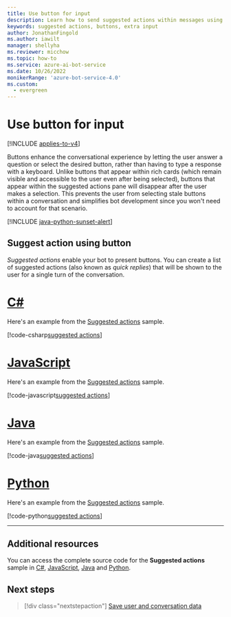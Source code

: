 ```yaml
---
title: Use button for input
description: Learn how to send suggested actions within messages using the Bot Framework SDK for JavaScript.
keywords: suggested actions, buttons, extra input
author: JonathanFingold
ms.author: iawilt
manager: shellyha
ms.reviewer: micchow
ms.topic: how-to
ms.service: azure-ai-bot-service
ms.date: 10/26/2022
monikerRange: 'azure-bot-service-4.0'
ms.custom:
  - evergreen
---
```


# Use button for input

[!INCLUDE [applies-to-v4](../includes/applies-to-v4-current.md)]

Buttons enhance the conversational experience by letting the user answer a question or select the desired button, rather than having to type a response with a keyboard. Unlike buttons that appear within rich cards (which remain visible and accessible to the user even after being selected), buttons that appear within the suggested actions pane will disappear after the user makes a selection. This prevents the user from selecting stale buttons within a conversation and simplifies bot development since you won't need to account for that scenario.

[!INCLUDE [java-python-sunset-alert](../includes/java-python-sunset-alert.md)]

## Suggest action using button

*Suggested actions* enable your bot to present buttons. You can create a list of suggested actions (also known as _quick replies_) that will be shown to the user for a single turn of the conversation.

# [C#](#tab/csharp)

Here's an example from the [Suggested actions](https://github.com/Microsoft/BotBuilder-Samples/tree/master/samples/csharp_dotnetcore/08.suggested-actions) sample.

[!code-csharp[suggested actions](~/../botbuilder-samples/samples/csharp_dotnetcore/08.suggested-actions/Bots/SuggestedActionsBot.cs?range=80-98)]

# [JavaScript](#tab/javascript)

Here's an example from the [Suggested actions](https://github.com/Microsoft/BotBuilder-Samples/tree/master/samples/javascript_nodejs/08.suggested-actions) sample.

[!code-javascript[suggested actions](~/../botbuilder-samples/samples/javascript_nodejs/08.suggested-actions/bots/suggestedActionsBot.js?range=58-89)]

# [Java](#tab/java)

Here's an example from the [Suggested actions](https://github.com/microsoft/BotBuilder-Samples/tree/main/samples/java_springboot/08.suggested-actions) sample.

[!code-java[suggested actions](~/../botbuilder-samples/samples/java_springboot/08.suggested-actions/src/main/java/com/microsoft/bot/sample/suggestedactions/SuggestedActionsBot.java?range=102-136)]

# [Python](#tab/python)

Here's an example from the [Suggested actions](https://github.com/microsoft/BotBuilder-Samples/tree/master/samples/python/08.suggested-actions) sample.

[!code-python[suggested actions](~/../botbuilder-samples/samples/python/08.suggested-actions/bots/suggested_actions_bot.py?range=63-99)]

---

## Additional resources

You can access the complete source code for the **Suggested actions** sample in [C#](https://github.com/Microsoft/BotBuilder-Samples/tree/master/samples/csharp_dotnetcore/08.suggested-actions), [JavaScript](https://github.com/Microsoft/BotBuilder-Samples/tree/master/samples/javascript_nodejs/08.suggested-actions), [Java](https://github.com/microsoft/BotBuilder-Samples/tree/main/samples/java_springboot/08.suggested-actions) and [Python](https://github.com/microsoft/BotBuilder-Samples/tree/master/samples/python/08.suggested-actions).

## Next steps

> [!div class="nextstepaction"]
> [Save user and conversation data](./bot-builder-howto-v4-state.md)
